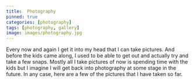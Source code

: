 ```yaml
---
title:  Photography
pinned: true
categories: [photography]
tags: [photography, gallery]
image: images/photography.jpg
---
```


Every now and again I get it into my head that I can take pictures. And before the kids came along, I used to be able to get out and actually try and take a few snaps. Mostly all I take pictures of now is spending time with the kids but I imagine I will get back into photography at some stage in the future. In any case, here are a few of the pictures that I have taken so far.
